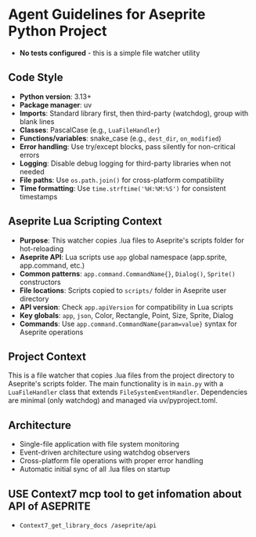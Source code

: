 # Agent Guidelines for Aseprite Python Project

- **No tests configured** - this is a simple file watcher utility

## Code Style
- **Python version**: 3.13+
- **Package manager**: uv
- **Imports**: Standard library first, then third-party (watchdog), group with blank lines
- **Classes**: PascalCase (e.g., `LuaFileHandler`)
- **Functions/variables**: snake_case (e.g., `dest_dir`, `on_modified`)
- **Error handling**: Use try/except blocks, pass silently for non-critical errors
- **Logging**: Disable debug logging for third-party libraries when not needed
- **File paths**: Use `os.path.join()` for cross-platform compatibility
- **Time formatting**: Use `time.strftime('%H:%M:%S')` for consistent timestamps

## Aseprite Lua Scripting Context
- **Purpose**: This watcher copies .lua files to Aseprite's scripts folder for hot-reloading
- **Aseprite API**: Lua scripts use `app` global namespace (app.sprite, app.command, etc.)
- **Common patterns**: `app.command.CommandName{}`, `Dialog()`, `Sprite()` constructors
- **File locations**: Scripts copied to `scripts/` folder in Aseprite user directory
- **API version**: Check `app.apiVersion` for compatibility in Lua scripts
- **Key globals**: `app`, `json`, Color, Rectangle, Point, Size, Sprite, Dialog
- **Commands**: Use `app.command.CommandName{param=value}` syntax for Aseprite operations

## Project Context
This is a file watcher that copies .lua files from the project directory to Aseprite's scripts folder.
The main functionality is in `main.py` with a `LuaFileHandler` class that extends `FileSystemEventHandler`.
Dependencies are minimal (only watchdog) and managed via uv/pyproject.toml.

## Architecture
- Single-file application with file system monitoring
- Event-driven architecture using watchdog observers
- Cross-platform file operations with proper error handling
- Automatic initial sync of all .lua files on startup

## USE Context7 mcp tool to get infomation about API of ASEPRITE
- `Context7_get_library_docs /aseprite/api` 